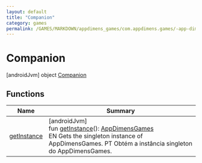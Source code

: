```yaml
---
layout: default
title: "Companion"
category: games
permalink: /GAMES/MARKDOWN/appdimens_games/com.appdimens.games/-app-dimens-games/-companion/index.html
---
```


# Companion

[androidJvm]
object [Companion](README.md)

## Functions

| Name | Summary |
|---|---|
| [getInstance](get-instance.md) | [androidJvm]<br>fun [getInstance](get-instance.md)(): [AppDimensGames](../README.md)<br>EN Gets the singleton instance of AppDimensGames. PT Obtém a instância singleton do AppDimensGames. |